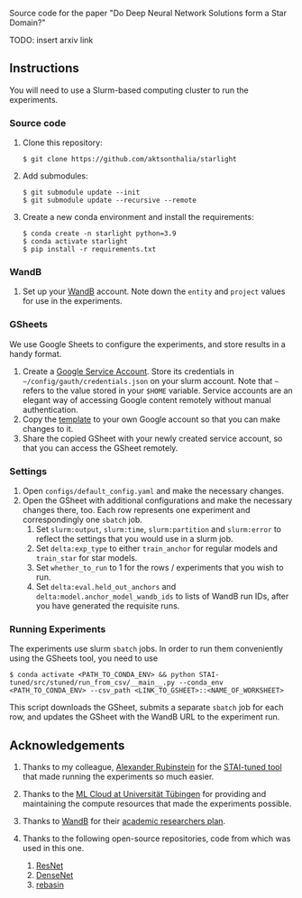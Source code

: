 Source code for the paper "Do Deep Neural Network Solutions form a Star Domain?"

TODO: insert arxiv link

## Instructions

You will need to use a Slurm-based computing cluster to run the experiments.

### Source code

1. Clone this repository:

    ```
    $ git clone https://github.com/aktsonthalia/starlight
    ```
1. Add submodules:
    ```
    $ git submodule update --init
    $ git submodule update --recursive --remote
    ```
1. Create a new conda environment and install the requirements:

    ```
    $ conda create -n starlight python=3.9
    $ conda activate starlight
    $ pip install -r requirements.txt
    ```

### WandB

1. Set up your [WandB](https://wandb.ai) account. Note down the `entity` and `project` values for use in the experiments. 

### GSheets

We use Google Sheets to configure the experiments, and store results in a handy format.

1. Create a [Google Service Account](https://support.google.com/a/answer/7378726?hl=en). Store its credentials in `~/config/gauth/credentials.json` on your slurm account. Note that `~` refers to the value stored in your `$HOME` variable. Service accounts are an elegant way of accessing Google content remotely without manual authentication.
2. Copy the [template](https://docs.google.com/spreadsheets/d/1yUZd8F9TncKoWxkTS_WtCtXiPOEwnjCssiJyOU2I9gc/edit#gid=727279666) to your own Google account so that you can make changes to it.
3. Share the copied GSheet with your newly created service account, so that you can access the GSheet remotely.

### Settings

1. Open `configs/default_config.yaml` and make the necessary changes. 
2. Open the GSheet with additional configurations and make the necessary changes there, too. Each row represents one experiment and correspondingly one `sbatch` job.
   1. Set `slurm:output`, `slurm:time`, `slurm:partition` and `slurm:error` to reflect the settings that you would use in a slurm job.
   2. Set `delta:exp_type` to either `train_anchor` for regular models and `train_star` for star models.
   3. Set `whether_to_run` to 1 for the rows / experiments that you wish to run. 
   4. Set `delta:eval.held_out_anchors` and `delta:model.anchor_model_wandb_ids` to lists of WandB run IDs, after you have generated the requisite runs.

### Running Experiments

The experiments use slurm `sbatch` jobs. In order to run them conveniently using the GSheets tool, you need to use 

```
$ conda activate <PATH_TO_CONDA_ENV> && python STAI-tuned/src/stuned/run_from_csv/__main__.py --conda_env <PATH_TO_CONDA_ENV> --csv_path <LINK_TO_GSHEET>::<NAME_OF_WORKSHEET> 
```

This script downloads the GSheet, submits a separate `sbatch` job for each row, and updates the GSheet with the WandB URL to the experiment run. 

## Acknowledgements

1. Thanks to my colleague, [Alexander Rubinstein](https://github.com/alexanderRubinstein/) for the [STAI-tuned tool](https://github.com/AlexanderRubinstein/STAI-tuned) that made running the experiments so much easier.

1. Thanks to the [ML Cloud at Universität Tübingen](https://portal.mlcloud.uni-tuebingen.de/) for providing and maintaining the compute resources that made the experiments possible.

1. Thanks to [WandB](https://wandb.ai) for their [academic researchers plan](https://wandb.ai/site/research).

1. Thanks to the following open-source repositories, code from which was used in this one.
   1. [ResNet](https://github.com/kuangliu/pytorch-cifar/blob/master/models/resnet.py)
   2. [DenseNet](https://github.com/andreasveit/densenet-pytorch/blob/master/densenet.py)
   3. [rebasin](https://pypi.org/project/rebasin/)
